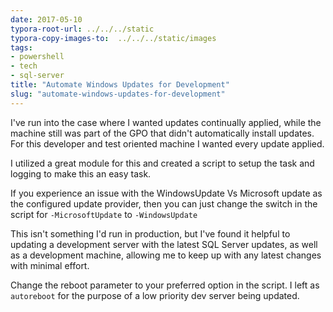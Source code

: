 ```yaml
---
date: 2017-05-10
typora-root-url: ../../../static
typora-copy-images-to:  ../../../static/images
tags:
- powershell
- tech
- sql-server
title: "Automate Windows Updates for Development"
slug: "automate-windows-updates-for-development"
---
```


I've run into the case where I wanted updates continually applied, while the machine still was part of the GPO that didn't automatically install updates. For this developer and test oriented machine I wanted every update applied.

I utilized a great module for this and created a script to setup the task and logging to make this an easy task.

If you experience an issue with the WindowsUpdate Vs Microsoft update as the configured update provider, then you can just change the switch in the script for  `-MicrosoftUpdate` to  `-WindowsUpdate`

This isn't something I'd run in production, but I've found it helpful to updating a development server with the latest SQL Server updates, as well as a development machine, allowing me to keep up with any latest changes with minimal effort.

Change the reboot parameter to your preferred option in the script. I left as `autoreboot` for the purpose of a low priority dev server being updated.

<script src="https://gist.github.com/sheldonhull/3dc7333846aa93d3f01daaefbcce2898.js"></script>
